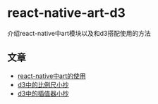 # react-native-art-d3
介绍react-native中art模块以及和d3搭配使用的方法

## 文章

- [react-native中art的使用](docs/react-native-art.md)
- [d3中的比例尺小抄](docs/d3-scale.md)
- [d3中的插值器小抄](d3-interpolate.md)
